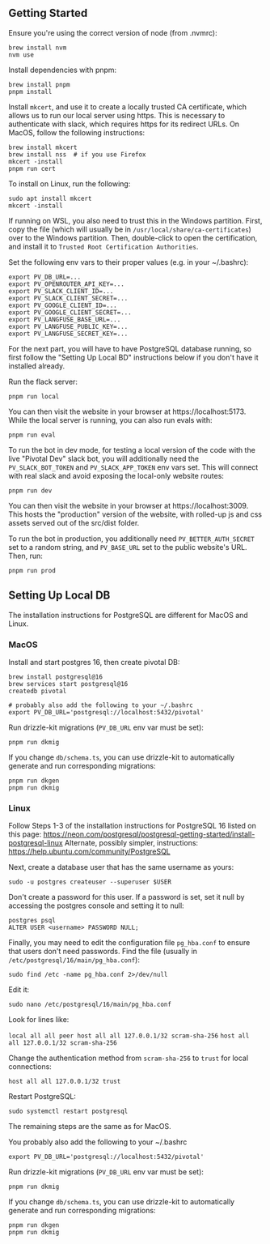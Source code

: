 ## Getting Started

Ensure you're using the correct version of node (from .nvmrc):
```
brew install nvm
nvm use
```

Install dependencies with pnpm:
```
brew install pnpm
pnpm install
```

Install `mkcert`, and use it to create a locally trusted CA certificate, which allows us to run our local server using https. This is necessary to authenticate with slack, which requires https for its redirect URLs. On MacOS, follow the following instructions:
```
brew install mkcert
brew install nss  # if you use Firefox
mkcert -install
pnpm run cert
```

To install on Linux, run the following:

```
sudo apt install mkcert
mkcert -install
```

If running on WSL, you also need to trust this in the Windows partition. First, copy the file (which will usually be in ```/usr/local/share/ca-certificates```) over to the Windows partition. Then, double-click to open the certification, and install it to ```Trusted Root Certification Authorities```.

Set the following env vars to their proper values (e.g. in your ~/.bashrc):
```
export PV_DB_URL=...
export PV_OPENROUTER_API_KEY=...
export PV_SLACK_CLIENT_ID=...
export PV_SLACK_CLIENT_SECRET=...
export PV_GOOGLE_CLIENT_ID=...
export PV_GOOGLE_CLIENT_SECRET=...
export PV_LANGFUSE_BASE_URL=...
export PV_LANGFUSE_PUBLIC_KEY=...
export PV_LANGFUSE_SECRET_KEY=...
```

For the next part, you will have to have PostgreSQL database running, so first follow the "Setting Up Local BD" instructions below if you don't have it installed already.

Run the flack server:
```
pnpm run local
```

You can then visit the website in your browser at https://localhost:5173. While the local server is running, you can also run evals with:
```
pnpm run eval
```

To run the bot in dev mode, for testing a local version of the code with the live "Pivotal Dev" slack bot, you will additionally need the `PV_SLACK_BOT_TOKEN` and `PV_SLACK_APP_TOKEN` env vars set. This will connect with real slack and avoid exposing the local-only website routes:
```
pnpm run dev
```

You can then visit the website in your browser at https://localhost:3009. This hosts the "production" version of the website, with rolled-up js and css assets served out of the src/dist folder.

To run the bot in production, you additionally need `PV_BETTER_AUTH_SECRET` set to a random string, and `PV_BASE_URL` set to the public website's URL. Then, run:
```
pnpm run prod
```

## Setting Up Local DB

The installation instructions for PostgreSQL are different for MacOS and Linux.

### MacOS

Install and start postgres 16, then create pivotal DB:
```
brew install postgresql@16
brew services start postgresql@16
createdb pivotal

# probably also add the following to your ~/.bashrc
export PV_DB_URL='postgresql://localhost:5432/pivotal'
```

Run drizzle-kit migrations (`PV_DB_URL` env var must be set):
```
pnpm run dkmig
```

If you change `db/schema.ts`, you can use drizzle-kit to automatically generate and run corresponding migrations:
```
pnpm run dkgen
pnpm run dkmig
```

### Linux

Follow Steps 1-3 of the installation instructions for PostgreSQL 16 listed on this page: https://neon.com/postgresql/postgresql-getting-started/install-postgresql-linux
Alternate, possibly simpler, instructions: https://help.ubuntu.com/community/PostgreSQL

Next, create a database user that has the same username as yours:

```
sudo -u postgres createuser --superuser $USER
```

Don't create a password for this user. If a password is set, set it null by accessing the postgres console and setting it to null:

```
postgres psql
ALTER USER <username> PASSWORD NULL;
```

Finally, you may need to edit the configuration file `pg_hba.conf` to ensure that users don't need passwords. Find the file (usually in `/etc/postgresql/16/main/pg_hba.conf`):

`sudo find /etc -name pg_hba.conf 2>/dev/null`

Edit it:

`sudo nano /etc/postgresql/16/main/pg_hba.conf`

Look for lines like:

`local all all peer host all all 127.0.0.1/32 scram-sha-256`
`host all all 127.0.0.1/32 scram-sha-256`

Change the authentication method from `scram-sha-256` to `trust` for local connections:

`host all all 127.0.0.1/32 trust`

Restart PostgreSQL:

`sudo systemctl restart postgresql`

The remaining steps are the same as for MacOS.

You probably also add the following to your ~/.bashrc

```
export PV_DB_URL='postgresql://localhost:5432/pivotal'
```

Run drizzle-kit migrations (`PV_DB_URL` env var must be set):
```
pnpm run dkmig
```

If you change `db/schema.ts`, you can use drizzle-kit to automatically generate and run corresponding migrations:
```
pnpm run dkgen
pnpm run dkmig
```